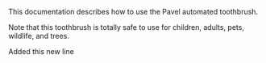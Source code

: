 This documentation describes how to use the Pavel automated toothbrush.

Note that this toothbrush is totally safe to use for children, adults, pets, wildlife, and trees.

Added this new line
